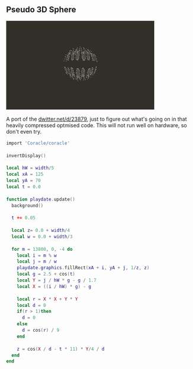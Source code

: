 ## Pseudo 3D Sphere
![](./readme_assets/pd_pseudo_sphere.gif)

A port of the [dwitter.net/d/23879](https://beta.dwitter.net/d/23879), just to figure out what's going on in that heavily compressed optmised code. This will not run well on hardware, so don't even try.

```lua
import 'Coracle/coracle'

invertDisplay()

local hW = width/5
local xA = 125
local yA = 70
local t = 0.0

function playdate.update()	
  background()
  
  t += 0.05
  
  local z= 0.0 + width/4
  local w = 0.0 + width/3
  
  for m = 13800, 0, -4 do
    local i = m % w
    local j = m / w
    playdate.graphics.fillRect(xA + i, yA + j, 1/z, z) 
    local g = 2.5 + cos(t)
    local Y = j / hW * g - g / 1.7
    local X = ((i / hW) * g) - g
    
    local r = X * X + Y * Y
    local d = 0
    if(r > 1)then
      d = 0
    else
      d = cos(r) / 9
    end
    
    z = cos(X / d - t * 11) * Y/4 / d
  end
end
```